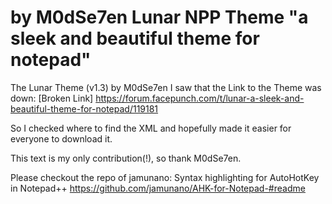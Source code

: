 # by M0dSe7en Lunar NPP Theme "a sleek and beautiful theme for notepad"

The Lunar Theme (v1.3) by M0dSe7en
I saw that the Link to the Theme was down:
[Broken Link] https://forum.facepunch.com/t/lunar-a-sleek-and-beautiful-theme-for-notepad/119181

So I checked where to find the XML and hopefully made it easier for everyone to download it.

This text is my only contribution(!), so thank M0dSe7en.

Please checkout the repo of jamunano:
Syntax highlighting for AutoHotKey in Notepad++
https://github.com/jamunano/AHK-for-Notepad-#readme
